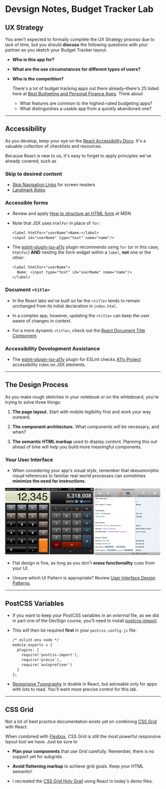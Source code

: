 # Devsign Notes, Budget Tracker Lab

## UX Strategy

You aren't expected to formally complete the UX Strategy process due to lack of time, but you should **discuss** the following questions with your partner as you sketch your Budget Tracker layout.

* **Who is this app for?** 
* **What are the use circumstances for different types of users?**
* **Who is the competition?**

   There's a lot of budget tracking apps out there already–there's 25 listed here at [Best Budgeting and Personal Finance Apps](https://www.tomsguide.com/us/pictures-story/548-best-budget-expense-apps.html#s2). Think about

   * What features are common to the highest-rated budgeting apps?
   * What distinguishes a usable app from a quickly abandoned one?

___

## Accessibility

As you develop, keep your eye on the [React Accessibility Docs](https://reactjs.org/docs/accessibility.html). It's a valuable collection of checklists and resources.

Because React is new to us, it's easy to forget to apply principles we've already covered, such as

### Skip to desired content

* [Skip Navigation Links](https://webaim.org/techniques/skipnav/) for screen readers
* [Landmark Roles](https://dequeuniversity.com/assets/html/jquery-summit/html5/slides/landmarks.html)

### Accessible forms

* Review and apply [How to structure an HTML form](https://developer.mozilla.org/en-US/docs/Learn/HTML/Forms/How_to_structure_an_HTML_form) at MDN
* Note that JSX uses `htmlFor` in place of `for`:

   ```
   <label htmlFor="userName">Name:</label>
   <input id="userName" type="text" name="name"/>
   ```

* The [eslint-plugin-jsx-a11y](https://github.com/evcohen/eslint-plugin-jsx-a11y) plugin recommends using `for` (or in this case, `htmlFor`) **AND** nesting the form widget within a `label`, **not** one or the other:

   ```
   <label htmlFor="userName">
     Name: <input type="text" id="userName" name="name"/>
   </label>
   ```

### Document `<title>`

* In the React labs we've built so far the `<title>` tends to remain unchanged from its initial declaration in `index.html`. 

* In a complex app, however, updating the `<title>` can keep the user aware of changes in context.

* For a more dynamic `<title>`, check out the [React Document Title Component](https://github.com/gaearon/react-document-title).

### Accessibility Development Assistance

* The [eslint-plugin-jsx-a11y](https://github.com/evcohen/eslint-plugin-jsx-a11y) plugin for ESLint checks [A11y Project](https://a11yproject.com/checklist.html) accessibility rules on JSX elements. 

___

## The Design Process

As you make rough sketches in your notebook or on the whiteboard, you're trying to solve three things:

1. **The page layout.** Start with mobile legibility first and work your way outward.

1. **The component architecture.** What components will be necessary, and when?

1. **The semantic HTML markup** used to display content. Planning this out ahead of time will help you build more meaningful components.

### Your User Interface

* When considering your app's visual style, remember that skeuomorphic visual references to familiar real-world processes can sometimes **minimize the need for instructions**.

![Three calculators ranging from highly skeuomorphic to very flat](calculator.png "Three calculators")

* Flat design is fine, as long as you don't **erase functionality** cues from your UI.

* Unsure which UI Pattern is appropriate? Review [User Interface Design Patterns](http://ui-patterns.com/patterns).

___

## PostCSS Variables

* If you want to keep your PostCSS variables in an *external* file, as we did in part one of the DevSign course, you'll need to install [postcss-import](https://github.com/postcss/postcss-import).

* This will then be required **first** in your `postcss.config.js` file:

   ```
   /* eslint-env node */
   module.exports = {
     plugins: [
       require('postcss-import'),
       require('precss'),
       require('autoprefixer')
     ]
   };
   ```

* [Responsive Typography](https://www.smashingmagazine.com/2016/05/fluid-typography/) is doable in React, but advisable only for apps with lots to read. You'll want more precise control for this lab.
___

## CSS Grid

Not a lot of best practice documentation exists yet on combining [CSS Grid](https://css-tricks.com/snippets/css/complete-guide-grid/) with React.

When combined with [Flexbox](https://css-tricks.com/snippets/css/a-guide-to-flexbox/), CSS Grid is still the most powerful responsive layout tool we have. Just be sure to

* **Plan your components** that use Grid carefully. Remember, there is no support yet for subgrids.

* **Avoid flattening markup** to achieve grid goals. Keep your HTML semantic!

* I recreated the [CSS Grid Holy Grail](https://bitsofco.de/holy-grail-layout-css-grid/) using React in today's demo files.
